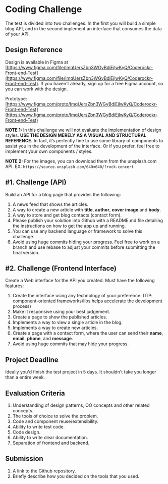 Coding Challenge
================
The test is divided into two challenges. In the first you will build a simple blog API, and in the second implement an interface that consumes the data of your API.

## Design Reference

Design is available in Figma at [https://www.figma.com/file/ImqUersZbn3WGyBdiEjlwKyQ/Coderockr-Front-end-Test](https://www.figma.com/file/ImqUersZbn3WGyBdiEjlwKyQ/Coderockr-Front-end-Test). If you haven't already, sign up for a free Figma account, so you can work with the design.

Prototype: [https://www.figma.com/proto/ImqUersZbn3WGyBdiEjlwKyQ/Coderockr-Front-end-Test](https://www.figma.com/proto/ImqUersZbn3WGyBdiEjlwKyQ/Coderockr-Front-end-Test)

__NOTE 1:__ In this challenge we will not evaluate the implementation of design styles. __USE THE DESIGN MERELY AS A VISUAL AND STRUCTURAL REFERENCE.__ In fact, it’s perfectly fine to use some library of components to assist you in the development of the interface. Or if you prefer, feel free to implement your own components / styles.

__NOTE 2:__ For the images, you can download them from the unsplash.com API. EX: ```https://source.unsplash.com/640x640/?rock-concert```


#1. Challenge (API)
------------------

Build an API for a blog page that provides the following:

1. A news feed that shows the articles.
2. A way to create a new article with **title**, **author**, **cover image** and **body**.
3. A way to store and get blog contacts (contact form).
4. Please publish your solution into Github with a README.md file detailing the instructions on how to get the app up and running.
5. You can use any backend language or framework to solve this challenge.
6. Avoid using huge commits hiding your progress. Feel free to work on a branch and use rebase to adjust your commits before submitting the final version.

#2. Challenge (Frontend Interface)
------------------

Create a Web interface for the API you created. Must have the following features:

1. Create the interface using any technology of your preference. (TIP: component-oriented frameworks/libs helps accelerate the development process)
2. Make it responsive using your best judgement.
1. Create a page to show the published articles.
2. Implements a way to view a single article in the blog.
3. Implements a way to create new articles.
4. Create a page with a contact form, where the user can send their **name**, **email**, **phone**, and **message**.
6. Avoid using huge commits that may hide your progress.

Project Deadline
---------------

Ideally you'd finish the test project in 5 days. It shouldn't take you longer than a entire week.

Evaluation Criteria
------------------

1. Understanding of design patterns, OO concepts and other related concepts.
2. The tools of choice to solve the problem.
3. Code and component reuse/extensibility.
4. Ability to write test code.
5. Code design.
6. Ability to write clear documentation.
7. Separation of frontend and backend.

Submission
----------

1. A link to the Github repository.
2. Briefly describe how you decided on the tools that you used.
